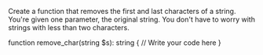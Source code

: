 Create a function that removes the first and last 
characters of a string. You're given one parameter,
the original string. You don't have to worry with
strings with less than two characters.

function remove_char(string $s): string {
  // Write your code here
}
